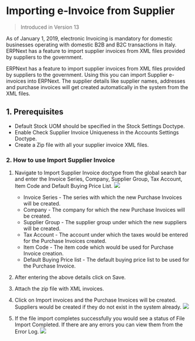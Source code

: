 <!-- add-breadcrumbs -->

# Importing e-Invoice from Supplier

> Introduced in Version 13

As of January 1, 2019, electronic Invoicing is mandatory for domestic businesses operating with domestic B2B and B2C transactions in Italy. ERPNext has a feature to import supplier invoices from XML files provided by suppliers to the government.

ERPNext has a feature to import supplier invoices from XML files provided by suppliers to the government. Using this you can import Supplier e-invoices into ERPNext. The supplier details like supplier names, addresses and purchase invoices will get created automatically in the system from the XML files.

## 1. Prerequisites
- Default Stock UOM should be specified in the Stock Settings Doctype.
- Enable Check Supplier Invoice Uniqueness in the Accounts Settings Doctype.
- Create a Zip file with all your supplier invoice XML files.

### 2. How to use Import Supplier Invoice

1. Navigate to Import Supplier Invoice doctype from the global search bar and enter the Invoice Series, Company, Supplier Group, Tax Account, Item Code and Default Buying Price List.
    <img class="screenshot" src="/docs/v12/assets/img/regional/italy/import_einvoice.png">

   - Invoice Series - The series with which the new Purchase Invoices will be created.
   - Company - The company for which the new Purchase Invoices will be created.
   - Supplier Group - The supplier group under which the new suppliers will be created.
   - Tax Account - The account under which the taxes would be entered for the Purchase Invoices created.
   - Item Code - The item code which would be used for Purchase Invoice creation.
   - Default Buying Price list - The default buying price list to be used for the Purchase Invoice.

2. After entering the above details click on Save.

3. Attach the zip file with XML invoices.

4. Click on Import invoices and the Purchase Invoices will be created. Suppliers would be created if they do not exist in the system already.
    <img class="screenshot" src="/docs/v12/assets/img/regional/italy/purchase_invoices_created.png">

5. If the file import completes successfully you would see a status of File Import Completed. If there are any errors you can view them from the Error Log.
    <img class="screenshot" src="/docs/v12/assets/img/regional/italy/file_import_completed.png">
